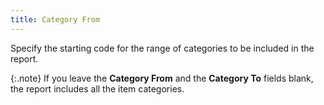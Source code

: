 ```yaml
---
title: Category From
---
```



Specify the starting code for the range of categories to be included  in the report.


{:.note}
If you leave the **Category 
 From** and the **Category To**  fields blank, the report includes all the item categories.
